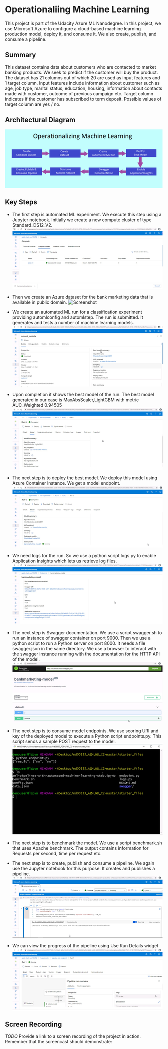 # Operationaliing Machine Learning

This project is part of the Udacity Azure ML Nanodegree.
In this project, we use Microsoft Azure to configure a cloud-based machine learning production model, deploy it, and consume it. We also create, publish, and consume a pipeline. 

## Summary
This dataset contains data about customers who are contacted to market banking products. We seek to predict if the customer will buy the product. The dataset has 21 columns out of which 20 are used as input features and 1 target column. Input features include information about customer such as age, job type, marital status, education, housing, information about contacts made with customer, outcome of previous campaign etc. Target column indicates if the customer has subscribed to term deposit. Possible values of target column are yes / no.

## Architectural Diagram
![Screenshot](Screenshots/ArchitectureDiagram.png)

## Key Steps
*	The first step is automated ML experiment. We execute this step using a Jupyter notebook. Initially we create a new compute cluster of type Standard_DS12_V2.
![Screenshot](Screenshots/Compute.jpg)

*	Then we create an Azure dataset for the bank marketing data that is available in public domain.
![Screenshot](Screenshots/BankMarketing&nbsp;Dataset.jpg)

*	We create an automated ML run for a classification experiment providing automlconfig and automlstep. The run is submitted. It generates and tests a number of machine learning models. 
![Screenshot](Screenshots/AutoMLmoduleCompleted.jpg)

*	Upon completion it shows the best model of the run. The best model generated in our case is MaxAbsScaler,LightGBM with metric AUC_Weighted 0.94505
![Screenshot](Screenshots/BestModelSummary.jpg)

*	The next step is to deploy the best model. We deploy this model using Azure Container Instance. We get a model endpoint.
![Screenshot](Screenshots/BestModelDeployed.jpg)

*	We need logs for the run. So we use a python script logs.py to enable Application Insights which lets us retrieve log files. 
![Screenshot](Screenshots/EndpointApplicationInsightsEnabled.jpg)

*	The next step is Swagger documentation. We use a script swagger.sh to run an instance of swagger container on port 9000. Then we use a python script to run a Python server on port 8000. It needs a file swagger.json in the same directory. We use a browser to interact with the swagger instance running with the documentation for the HTTP API of the model.
![Screenshot](Screenshots/swagger1.jpg)

*	The next step is to consume model endpoints. We use scoring URI and key of the deployed model to execute a Python script endpoints.py. This script sends a sample POST request to the model. 
![Screenshot](Screenshots/endpointdotpy_output2.jpg)

*	The next step is to benchmark the model. We use a script benchmark.sh that uses Apache benchmark. The output contains information for Requests per second, time per request etc.

*	The next step is to create, publish and consume a pipeline. We again use the Jupyter notebook for this purpose.  It creates and publishes a pipeline. 
![Screenshot](Screenshots/pipelineInNotebook.jpg)

*	We can view the progress of the pipeline using Use Run Details widget
![Screenshot](Screenshots/pipelineInStudio.jpg)

## Screen Recording
*TODO* Provide a link to a screen recording of the project in action. Remember that the screencast should demonstrate:



